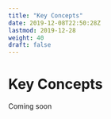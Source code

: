 ```yaml
---
title: "Key Concepts"
date: 2019-12-08T22:50:28Z
lastmod: 2019-12-28
weight: 40
draft: false
---
```


# Key Concepts

Coming soon
